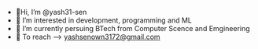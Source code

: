 - 🎇Hi, I’m @yash31-sen
- 👀 I’m interested in development, programming and ML
- 🏫 I’m currently persuing BTech from Computer Scence and Emgineering
- 📧  To reach --> yashsenown3172@gmail.com
